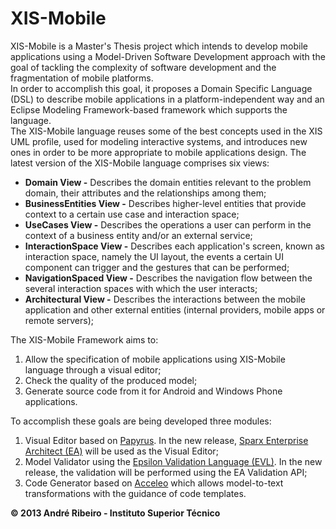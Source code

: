 XIS-Mobile
==========

XIS-Mobile is a Master's Thesis project which intends to develop mobile applications using a Model-Driven Software Development approach with the goal of tackling the complexity of software development and the fragmentation of mobile platforms.  
	In order to accomplish this goal, it proposes a Domain Specific Language (DSL) to describe mobile applications in a platform-independent way and an Eclipse Modeling Framework-based framework which supports the language.  
The XIS-Mobile language reuses some of the best concepts used in the XIS UML profile, used for modeling interactive systems, and introduces new ones in order to be more appropriate to mobile applications design. The latest version of the XIS-Mobile language comprises six views:

- **Domain View -** Describes the domain entities relevant to the problem domain, their attributes and the relationships among them;
- **BusinessEntities View -** Describes higher-level entities that provide context to a certain use case and interaction space;
- **UseCases View -** Describes the operations a user can perform in the context of a business entity and/or an external service;
- **InteractionSpace View -** Describes each application's screen, known as interaction space, namely the UI layout, the events a certain UI component can trigger and the gestures that can be performed;
- **NavigationSpaced View -** Describes the navigation flow between the several interaction spaces with which the user interacts;
- **Architectural View -** Describes the interactions between the mobile application and other external entities (internal providers, mobile apps or remote servers);

The XIS-Mobile Framework aims to:

1. Allow the specification of mobile applications using XIS-Mobile language through a visual editor;
2. Check the quality of the produced model;
3. Generate source code from it for Android and Windows Phone applications.

To accomplish these goals are being developed three modules:

1. Visual Editor based on [Papyrus](http://www.eclipse.org/papyrus/). In the new release, [Sparx Enterprise Architect (EA)](http://www.sparxsystems.com/) will be used as the Visual Editor;
2. Model Validator using the [Epsilon Validation Language (EVL)](http://www.eclipse.org/epsilon/doc/evl/). In the new release, the validation will be performed using the EA Validation API;
3. Code Generator based on [Acceleo](http://www.eclipse.org/acceleo/) which allows model-to-text transformations with the guidance of code templates.

**© 2013 André Ribeiro - Instituto Superior Técnico**